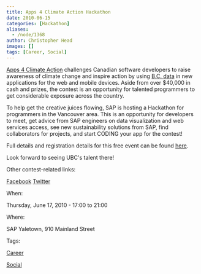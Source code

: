 ```yaml
---
title: Apps 4 Climate Action Hackathon
date: 2010-06-15
categories: [Hackathon]
aliases:
  - /node/1368
author: Christopher Head
images: []
tags: [Career, Social]
---
```


[Apps 4 Climate Action](http://apps4climateaction.gov.bc.ca/) challenges Canadian software developers to raise awareness of climate change and inspire action by using [B.C. data](http://data.gov.bc.ca/) in new applications for the web and mobile devices. Aside from over $40,000 in cash and prizes, the contest is an opportunity for talented programmers to get considerable exposure across the country.

To help get the creative juices flowing, SAP is hosting a Hackathon for programmers in the Vancouver area. This is an opportunity for developers to meet, get advice from SAP engineers on data visualization and web services access, see new sustainability solutions from SAP, find collaborators for projects, and start CODING your app for the contest!

Full details and registration details for this free event can be found [here](https://hackapps4climateaction.eventbrite.com).

Look forward to seeing UBC's talent there!

Other contest-related links:

[Facebook](https://www.facebook.com/Apps4ClimateAction?ref=ts) [Twitter](https://twitter.com/a4ca)

When: 

Thursday, June 17, 2010 - 17:00 to 21:00

Where: 

SAP Yaletown, 910 Mainland Street

Tags: 

[Career](/career)

[Social](/social)
